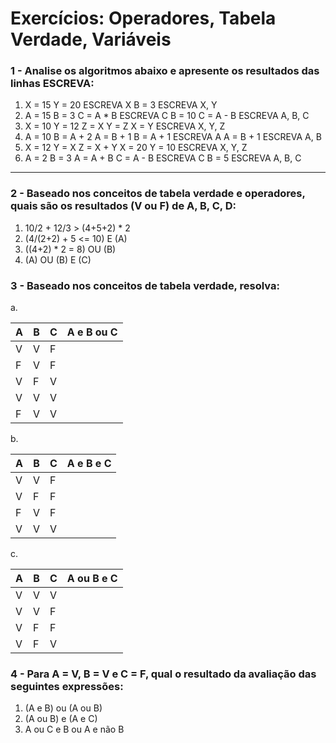 # Exercícios: Operadores, Tabela Verdade, Variáveis

### 1 - Analise os algoritmos abaixo e apresente os resultados das linhas ESCREVA:

1. X = 15
Y = 20
ESCREVA X
B = 3
ESCREVA X, Y
2. A = 15
B = 3
C = A * B
ESCREVA C
B = 10
C = A - B
ESCREVA A, B, C
3. X = 10
Y = 12
Z = X
Y = Z
X = Y
ESCREVA X, Y, Z
4. A = 10
B = A + 2
A = B + 1
B = A + 1
ESCREVA A
A = B + 1
ESCREVA A, B
5. X = 12
Y = X
Z = X + Y
X = 20
Y = 10
ESCREVA X, Y, Z
6. A = 2
B = 3
A = A + B
C = A - B
ESCREVA C
B = 5
ESCREVA A, B, C

---

### 2 - Baseado nos conceitos de tabela verdade e operadores, quais são os resultados (V ou F) de A, B, C, D:

1. 10/2 + 12/3 > (4+5+2) * 2
2. (4/(2+2) + 5 <= 10) E (A)
3. ((4+2) * 2 = 8) OU (B)
4. (A) OU (B) E (C)

### 3 - Baseado nos conceitos de tabela verdade, resolva:

a.

| A | B | C | A e B ou C |
| --- | --- | --- | --- |
| V | V | F |  |
| F | V | F |  |
| V | F | V |  |
| V | V | V |  |
| F | V | V |  |

b.

| A | B | C | A e B e C |
| --- | --- | --- | --- |
| V | V | F |  |
| V | F | F |  |
| F | V | F |  |
| V | V | V |  |

c.

| A | B | C | A ou B e C |
| --- | --- | --- | --- |
| V | V | V |  |
| V | V | F |  |
| V | F | F |  |
| V | F | V |  |

### 4 - Para A = V, B = V e C = F, qual o resultado da avaliação das seguintes expressões:

1. (A e B) ou (A ou B)
2. (A ou B) e (A e C)
3. A ou C e B ou A e não B